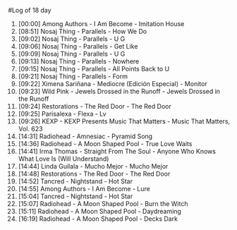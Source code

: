 #Log of 18 day

1. [00:00] Among Authors - I Am Become - Imitation House
1. [08:51] Nosaj Thing - Parallels - How We Do
1. [09:02] Nosaj Thing - Parallels - U G
1. [09:06] Nosaj Thing - Parallels - Get Like
1. [09:09] Nosaj Thing - Parallels - U G
1. [09:13] Nosaj Thing - Parallels - Nowhere
1. [09:15] Nosaj Thing - Parallels - All Points Back to U
1. [09:21] Nosaj Thing - Parallels - Form
1. [09:22] Ximena Sariñana - Mediocre (Edición Especial) - Monitor
1. [09:23] Wild Pink - Jewels Drossed in the Runoff - Jewels Drossed in the Runoff
1. [09:24] Restorations - The Red Door - The Red Door
1. [09:25] Parisalexa - Flexa - Lv
1. [09:26] KEXP - KEXP Presents Music That Matters - Music That Matters, Vol. 623
1. [14:31] Radiohead - Amnesiac - Pyramid Song
1. [14:36] Radiohead - A Moon Shaped Pool - True Love Waits
1. [14:41] Irma Thomas - Straight From The Soul - Anyone Who Knows What Love Is (Will Understand)
1. [14:44] Linda Guilala - Mucho Mejor - Mucho Mejor
1. [14:48] Restorations - The Red Door - The Red Door
1. [14:52] Tancred - Nightstand - Hot Star
1. [14:55] Among Authors - I Am Become - Lure
1. [15:04] Tancred - Nightstand - Hot Star
1. [15:07] Radiohead - A Moon Shaped Pool - Burn the Witch
1. [15:11] Radiohead - A Moon Shaped Pool - Daydreaming
1. [16:19] Radiohead - A Moon Shaped Pool - Decks Dark
